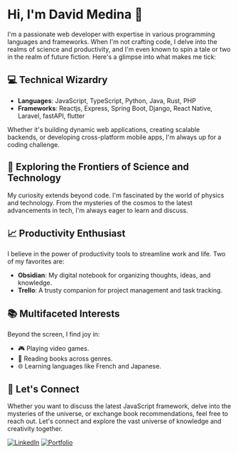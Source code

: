 # Hi, I'm David Medina 👋

I'm a passionate web developer with expertise in various programming languages and frameworks. When I'm not crafting code, I delve into the realms of science and productivity, and I'm even known to spin a tale or two in the realm of future fiction. Here's a glimpse into what makes me tick:

## 💻 Technical Wizardry

- **Languages**: JavaScript, TypeScript, Python, Java, Rust, PHP
- **Frameworks**: Reactjs, Express, Spring Boot, Django, React Native, Laravel, fastAPI, flutter

Whether it's building dynamic web applications, creating scalable backends, or developing cross-platform mobile apps, I'm always up for a coding challenge.

## 🚀 Exploring the Frontiers of Science and Technology

My curiosity extends beyond code. I'm fascinated by the world of physics and technology. From the mysteries of the cosmos to the latest advancements in tech, I'm always eager to learn and discuss.

## 📈 Productivity Enthusiast

I believe in the power of productivity tools to streamline work and life. Two of my favorites are:

- **Obsidian**: My digital notebook for organizing thoughts, ideas, and knowledge.
- **Trello**: A trusty companion for project management and task tracking.

## 📚 Multifaceted Interests

Beyond the screen, I find joy in:

- 🎮 Playing video games.
- 📖 Reading books across genres.
- 🌐 Learning languages like French and Japanese.

## 📝 Let's Connect

Whether you want to discuss the latest JavaScript framework, delve into the mysteries of the universe, or exchange book recommendations, feel free to reach out. Let's connect and explore the vast universe of knowledge and creativity together.

[![LinkedIn](https://img.shields.io/badge/LinkedIn-Connect-blue)](https://www.linkedin.com/in/david-medina-435a50199)
[![Portfolio](https://img.shields.io/badge/Portfolio-Visit-ff69b4)](https://portfolio-next-davidms5.vercel.app/)

<!--
**davidms5/davidms5** is a ✨ _special_ ✨ repository because its `README.md` (this file) appears on your GitHub profile.

Here are some ideas to get you started:

- 🔭 I’m currently working on ...
- 🌱 I’m currently learning ...
- 👯 I’m looking to collaborate on ...
- 🤔 I’m looking for help with ...
- 💬 Ask me about ...
- 📫 How to reach me: ...
- 😄 Pronouns: ...
- ⚡ Fun fact: ...
-->
